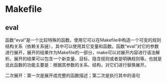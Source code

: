 # Makefile

## eval

函数“eval”是一个比较特殊的函数。使用它可以在Makefile中构造一个可变的规则结构关系（依赖关系链），其中可以使用其它变量和函数。函数“eval”对它的参数进行展开，展开的结果作为Makefile的一部分，make可以对展开内容进行语法解析。展开的结果可以包含一个新变量、目标、隐含规则或者是明确规则等。也就是说此函数的功能主要是：根据其参数的关系、结构，对它们进行替换展开。

二次展开：第一次是展开成完整的函数描述；第二次是执行其中的语句




